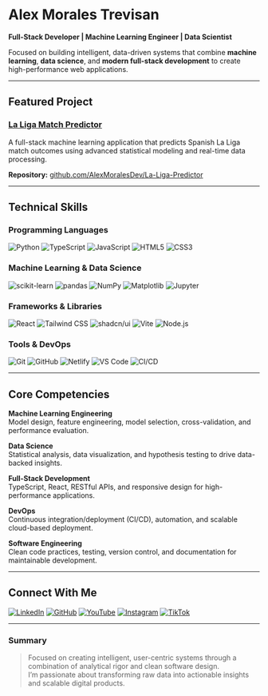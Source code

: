 # Alex Morales Trevisan

**Full-Stack Developer | Machine Learning Engineer | Data Scientist**

Focused on building intelligent, data-driven systems that combine **machine learning**, **data science**, and **modern full-stack development** to create high-performance web applications.

---

## Featured Project

### [La Liga Match Predictor](https://laligapredictor.netlify.app/)
A full-stack machine learning application that predicts Spanish La Liga match outcomes using advanced statistical modeling and real-time data processing.

**Repository:** [github.com/AlexMoralesDev/La-Liga-Predictor](https://github.com/AlexMoralesDev/La-Liga-Predictor)

---

## Technical Skills

### Programming Languages
![Python](https://img.shields.io/badge/Python-3776AB?style=for-the-badge&logo=python&logoColor=white)
![TypeScript](https://img.shields.io/badge/TypeScript-3178C6?style=for-the-badge&logo=typescript&logoColor=white)
![JavaScript](https://img.shields.io/badge/JavaScript-F7DF1E?style=for-the-badge&logo=javascript&logoColor=black)
![HTML5](https://img.shields.io/badge/HTML5-E34F26?style=for-the-badge&logo=html5&logoColor=white)
![CSS3](https://img.shields.io/badge/CSS3-264DE4?style=for-the-badge&logo=css3&logoColor=white)

### Machine Learning & Data Science
![scikit-learn](https://img.shields.io/badge/scikit--learn-F7931E?style=for-the-badge&logo=scikitlearn&logoColor=white)
![pandas](https://img.shields.io/badge/pandas-150458?style=for-the-badge&logo=pandas&logoColor=white)
![NumPy](https://img.shields.io/badge/NumPy-013243?style=for-the-badge&logo=numpy&logoColor=white)
![Matplotlib](https://img.shields.io/badge/Matplotlib-11557C?style=for-the-badge&logo=plotly&logoColor=white)
![Jupyter](https://img.shields.io/badge/Jupyter-F37626?style=for-the-badge&logo=jupyter&logoColor=white)

### Frameworks & Libraries
![React](https://img.shields.io/badge/React-61DAFB?style=for-the-badge&logo=react&logoColor=black)
![Tailwind CSS](https://img.shields.io/badge/Tailwind_CSS-38B2AC?style=for-the-badge&logo=tailwind-css&logoColor=white)
![shadcn/ui](https://img.shields.io/badge/shadcn--ui-18181B?style=for-the-badge&logo=shadcnui&logoColor=white)
![Vite](https://img.shields.io/badge/Vite-646CFF?style=for-the-badge&logo=vite&logoColor=white)
![Node.js](https://img.shields.io/badge/Node.js-68A063?style=for-the-badge&logo=node.js&logoColor=white)

### Tools & DevOps
![Git](https://img.shields.io/badge/Git-F05032?style=for-the-badge&logo=git&logoColor=white)
![GitHub](https://img.shields.io/badge/GitHub-181717?style=for-the-badge&logo=github&logoColor=white)
![Netlify](https://img.shields.io/badge/Netlify-00C7B7?style=for-the-badge&logo=netlify&logoColor=white)
![VS Code](https://img.shields.io/badge/VS_Code-007ACC?style=for-the-badge&logo=visualstudiocode&logoColor=white)
![CI/CD](https://img.shields.io/badge/CI%2FCD-181717?style=for-the-badge&logo=githubactions&logoColor=white)

---

## Core Competencies

**Machine Learning Engineering**  
Model design, feature engineering, model selection, cross-validation, and performance evaluation.

**Data Science**  
Statistical analysis, data visualization, and hypothesis testing to drive data-backed insights.

**Full-Stack Development**  
TypeScript, React, RESTful APIs, and responsive design for high-performance applications.

**DevOps**  
Continuous integration/deployment (CI/CD), automation, and scalable cloud-based deployment.

**Software Engineering**  
Clean code practices, testing, version control, and documentation for maintainable development.

---

## Connect With Me

[![LinkedIn](https://img.shields.io/badge/LinkedIn-0A66C2?style=for-the-badge&logo=linkedin&logoColor=white)](https://www.linkedin.com/in/alex-morales-dev/)
[![GitHub](https://img.shields.io/badge/GitHub-181717?style=for-the-badge&logo=github&logoColor=white)](https://github.com/AlexMoralesDev)
[![YouTube](https://img.shields.io/badge/YouTube-FF0000?style=for-the-badge&logo=youtube&logoColor=white)](https://www.youtube.com/@alexmoralesdev)
[![Instagram](https://img.shields.io/badge/Instagram-E4405F?style=for-the-badge&logo=instagram&logoColor=white)](https://www.instagram.com/alexmoralesdev)
[![TikTok](https://img.shields.io/badge/TikTok-010101?style=for-the-badge&logo=tiktok&logoColor=white)](https://www.tiktok.com/@alexmoralesdev)

---

### Summary

> Focused on creating intelligent, user-centric systems through a combination of analytical rigor and clean software design.  
> I’m passionate about transforming raw data into actionable insights and scalable digital products.
